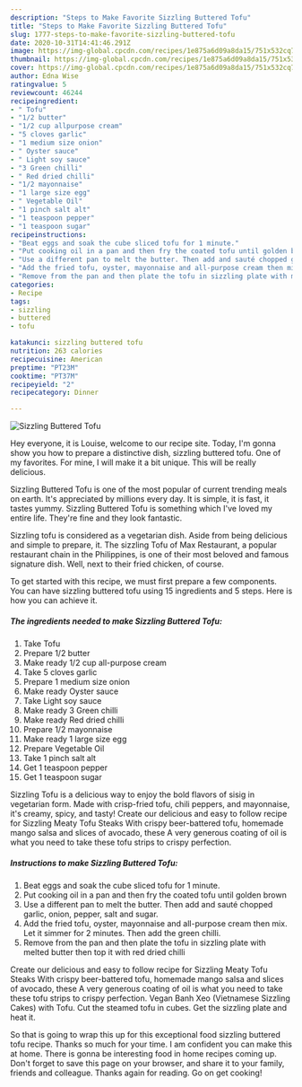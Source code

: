 ```yaml
---
description: "Steps to Make Favorite Sizzling Buttered Tofu"
title: "Steps to Make Favorite Sizzling Buttered Tofu"
slug: 1777-steps-to-make-favorite-sizzling-buttered-tofu
date: 2020-10-31T14:41:46.291Z
image: https://img-global.cpcdn.com/recipes/1e875a6d09a8da15/751x532cq70/sizzling-buttered-tofu-recipe-main-photo.jpg
thumbnail: https://img-global.cpcdn.com/recipes/1e875a6d09a8da15/751x532cq70/sizzling-buttered-tofu-recipe-main-photo.jpg
cover: https://img-global.cpcdn.com/recipes/1e875a6d09a8da15/751x532cq70/sizzling-buttered-tofu-recipe-main-photo.jpg
author: Edna Wise
ratingvalue: 5
reviewcount: 46244
recipeingredient:
- " Tofu"
- "1/2 butter"
- "1/2 cup allpurpose cream"
- "5 cloves garlic"
- "1 medium size onion"
- " Oyster sauce"
- " Light soy sauce"
- "3 Green chilli"
- " Red dried chilli"
- "1/2 mayonnaise"
- "1 large size egg"
- " Vegetable Oil"
- "1 pinch salt alt"
- "1 teaspoon pepper"
- "1 teaspoon sugar"
recipeinstructions:
- "Beat eggs and soak the cube sliced tofu for 1 minute."
- "Put cooking oil in a pan and then fry the coated tofu until golden brown"
- "Use a different pan to melt the butter. Then add and sauté chopped garlic, onion, pepper, salt and sugar."
- "Add the fried tofu, oyster, mayonnaise and all-purpose cream then mix. Let it simmer for 2 minutes. Then add the green chilli."
- "Remove from the pan and then plate the tofu in sizzling plate with melted butter then top it with red dried chilli"
categories:
- Recipe
tags:
- sizzling
- buttered
- tofu

katakunci: sizzling buttered tofu 
nutrition: 263 calories
recipecuisine: American
preptime: "PT23M"
cooktime: "PT37M"
recipeyield: "2"
recipecategory: Dinner

---
```



![Sizzling Buttered Tofu](https://img-global.cpcdn.com/recipes/1e875a6d09a8da15/751x532cq70/sizzling-buttered-tofu-recipe-main-photo.jpg)

Hey everyone, it is Louise, welcome to our recipe site. Today, I'm gonna show you how to prepare a distinctive dish, sizzling buttered tofu. One of my favorites. For mine, I will make it a bit unique. This will be really delicious.

Sizzling Buttered Tofu is one of the most popular of current trending meals on earth. It's appreciated by millions every day. It is simple, it is fast, it tastes yummy. Sizzling Buttered Tofu is something which I've loved my entire life. They're fine and they look fantastic.

Sizzling tofu is considered as a vegetarian dish. Aside from being delicious and simple to prepare, it. The sizzling Tofu of Max Restaurant, a popular restaurant chain in the Philippines, is one of their most beloved and famous signature dish. Well, next to their fried chicken, of course.


To get started with this recipe, we must first prepare a few components. You can have sizzling buttered tofu using 15 ingredients and 5 steps. Here is how you can achieve it.

<!--inarticleads1-->

##### The ingredients needed to make Sizzling Buttered Tofu:

1. Take  Tofu
1. Prepare 1/2 butter
1. Make ready 1/2 cup all-purpose cream
1. Take 5 cloves garlic
1. Prepare 1 medium size onion
1. Make ready  Oyster sauce
1. Take  Light soy sauce
1. Make ready 3 Green chilli
1. Make ready  Red dried chilli
1. Prepare 1/2 mayonnaise
1. Make ready 1 large size egg
1. Prepare  Vegetable Oil
1. Take 1 pinch salt alt
1. Get 1 teaspoon pepper
1. Get 1 teaspoon sugar


Sizzling Tofu is a delicious way to enjoy the bold flavors of sisig in vegetarian form. Made with crisp-fried tofu, chili peppers, and mayonnaise, it&#39;s creamy, spicy, and tasty! Create our delicious and easy to follow recipe for Sizzling Meaty Tofu Steaks With crispy beer-battered tofu, homemade mango salsa and slices of avocado, these A very generous coating of oil is what you need to take these tofu strips to crispy perfection. 

<!--inarticleads2-->

##### Instructions to make Sizzling Buttered Tofu:

1. Beat eggs and soak the cube sliced tofu for 1 minute.
1. Put cooking oil in a pan and then fry the coated tofu until golden brown
1. Use a different pan to melt the butter. Then add and sauté chopped garlic, onion, pepper, salt and sugar.
1. Add the fried tofu, oyster, mayonnaise and all-purpose cream then mix. Let it simmer for 2 minutes. Then add the green chilli.
1. Remove from the pan and then plate the tofu in sizzling plate with melted butter then top it with red dried chilli


Create our delicious and easy to follow recipe for Sizzling Meaty Tofu Steaks With crispy beer-battered tofu, homemade mango salsa and slices of avocado, these A very generous coating of oil is what you need to take these tofu strips to crispy perfection. Vegan Banh Xeo (Vietnamese Sizzling Cakes) with Tofu. Cut the steamed tofu in cubes. Get the sizzling plate and heat it. 

So that is going to wrap this up for this exceptional food sizzling buttered tofu recipe. Thanks so much for your time. I am confident you can make this at home. There is gonna be interesting food in home recipes coming up. Don't forget to save this page on your browser, and share it to your family, friends and colleague. Thanks again for reading. Go on get cooking!
